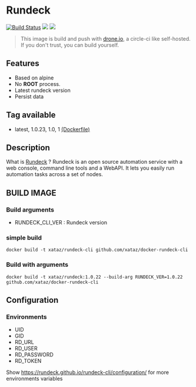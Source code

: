 # Rundeck

[![Build Status](https://drone.xataz.net/api/badges/xataz/docker-rundeck/status.svg)](https://drone.xataz.net/xataz/docker-rundeck)
[![](https://images.microbadger.com/badges/image/xataz/rundeck.svg)](https://microbadger.com/images/xataz/rundeck "Get your own image badge on microbadger.com")
[![](https://images.microbadger.com/badges/version/xataz/rundeck.svg)](https://microbadger.com/images/xataz/rundeck "Get your own version badge on microbadger.com")

> This image is build and push with [drone.io](https://github.com/drone/drone), a circle-ci like self-hosted.
> If you don't trust, you can build yourself.

## Features
* Based on alpine
* No **ROOT** process.
* Latest rundeck version
* Persist data


## Tag available
* latest, 1.0.23, 1.0, 1 [(Dockerfile)](https://github.com/xataz/docker-rundeck-cli/blob/master/Dockerfile)


## Description
What is [Rundeck](http://rundeck.org/) ?
Rundeck is an open source automation service with a web console, command line tools and a WebAPI. It lets you easily run automation tasks across a set of nodes.


## BUILD IMAGE
### Build arguments
* RUNDECK_CLI_VER : Rundeck version

### simple build
```shell
docker build -t xataz/rundeck-cli github.com/xataz/docker-rundeck-cli
```

### Build with arguments
```shell
docker build -t xataz/rundeck:1.0.22 --build-arg RUNDECK_VER=1.0.22 github.com/xataz/docker-rundeck-cli
```

## Configuration
### Environments
* UID
* GID
* RD_URL
* RD_USER
* RD_PASSWORD
* RD_TOKEN

Show https://rundeck.github.io/rundeck-cli/configuration/ for more environments variables




